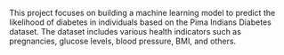 This project focuses on building a machine learning model to predict the likelihood of diabetes in individuals based on the Pima Indians Diabetes dataset. The dataset includes various health indicators such as pregnancies, glucose levels, blood pressure, BMI, and others.
